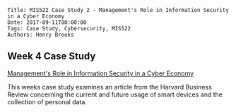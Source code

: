     Title: MIS522 Case Study 2 - Management's Role in Information Security in a Cyber Economy
    Date: 2017-09-11T00:00:00
    Tags: Case Study, Cybersecurity, MIS522
    Authors: Henry Brooks
	
## Week 4 Case Study

[Management's Role in Information Security in a Cyber Economy](http://journals.sagepub.com/doi/abs/10.2307/41166154)

This weeks case study examines an article from the Harvard Business Review concerning the current and future usage of smart devices and the collection of personal data. 